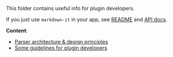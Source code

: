 This folder contains useful info for plugin developers.

If you just use `markdown-it` in your app, see
[README](https://github.com/markdown-it/markdown-it#markdown-it) and
[API docs](https://markdown-it.github.io/markdown-it/).

__Content__:

- [Parser architecture & design principles](architecture.md)
- [Some guidelines for plugin developers](development.md)
